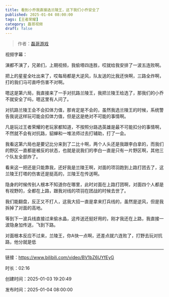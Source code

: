 ```yaml
---
title: 看到小乔我直接选兰陵王，这下我们小乔安全了
published: 2025-01-04 08:00:00
tags: [王者荣耀]
category: 磊哥视频
draft: false
---
```



> 作者：[磊哥游戏](https://space.bilibili.com/268941858?spm_id_from=333.788.upinfo.head.click)

视频字幕：

演都不演了，兄弟们，上期视频，我偷塔四连胜，哎就给我安排了一波五连败啊。

把上的星星全吐出来了，哎每局都是大逆风，队友送的比我还快啊，三路全炸啊，打的我们马可直呼伤害不对啊。

嗯这是第六局，我直接来了一手对抗路兰陵王，我把兰陵王给选了，那我们的小乔不就安全了吗，嗯这里有人问了。

对抗路兰陵王会不会扣体力值，那肯定是不会的，虽然我选兰陵王的时候，系统警告我说这样玩可能会扣体力值，但是这是绝对不可能的事情啊。

凡是玩过王者荣耀的老玩家都知道，不按照分路选英雄是最不可能扣分的事情啊，不然就不会有对抗路，貂蝉和一堆法师过去打辅助，打了一会。

我看这第六局也是要记比分来到了二比十啊，两个人头还是我跟李白拿的，而我们的野区一直都是被反的状态，也就是说我们的李白一直是只有一片野区啊，其他三个队友全部炸了。

看来这一把还是只能靠我，还好我是兰陵王啊，对面的项羽跑到上路打团去了，这兰陵王打塔的伤害还是挺高的，兰陵王在传送啊。

隐身的时候传别人根本不知道你在哪里，此时对面在上路打团啊，对面四个人都是有视野的，全都在上路，跟我对线的项羽在团战的时候去世了。

我们能翻盘，反正又不打人，这我大招一直是拿来打兵线的，虽然是逆风，但是我拆掉了对面的高地。

等到下一波兵线直接过来偷水晶，这传送还挺好用的，刚才我还在上路，我直接一波隐身加传送，飞到下路。

对面根本反应不过来，兰陵王，你A快一点啊，还差点就六连败了，打野去玩对抗路，他分就是低

---


链接：https://www.bilibili.com/video/BV1bZ6UYfEyG



时长：02:16

创建时间：2025-01-03 19:20:49

发布时间：2025-01-04 08:00:00
